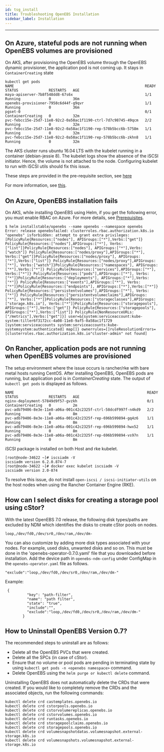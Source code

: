 ```yaml
---
id: tsg_install
title: Troubleshooting OpenEBS Installation
sidebar_label: Installation
---
```


------

## On Azure, stateful pods are not running when OpenEBS volumes are provisioned

On AKS, after provisioning the OpenEBS volume through the OpenEBS dynamic provisioner, the application pod is not coming up. It stays in `ContainerCreating` state

```
kubectl get pods
NAME                                                            READY     STATUS              RESTARTS   AGE
maya-apiserver-7b8f548dd8-67s6x                                 1/1       Running             0          36m
openebs-provisioner-7958c6d44f-g9qvr                            1/1       Running             0          36m
pgset-0                                                         0/1       ContainerCreating   0          32m
pvc-febcc15e-25d7-11e8-92c2-0a58ac1f1190-ctrl-7d7c98745-49qcm   2/2       Running             0          32m
pvc-febcc15e-25d7-11e8-92c2-0a58ac1f1190-rep-578b5bcc6b-5758m   1/1       Running             0          32m
pvc-febcc15e-25d7-11e8-92c2-0a58ac1f1190-rep-578b5bcc6b-zkhn8   1/1       Running             0          32m
```

The AKS cluster runs ubuntu 16.04 LTS with the kubelet running in a container (debian-jessie 8). The kubelet logs show the absence of the iSCSI initiator. Hence, the volume is not attached to the node. Configuring kubelet to run with iSCSI utils should fix this issue.

These steps are provided in the pre-requisite section, see [here](/docs/next/prerequisites.html#azure-cloud)

For more information, see [this](https://github.com/openebs/openebs/issues/1335).

## On Azure, OpenEBS installation fails

On AKS, while installing OpenEBS using Helm, if you get the following error, you must enable RBAC on Azure. For more details, see [Prerequisites](/docs/next/prerequisites.html).

```
$ helm installstable/openebs --name openebs --namespace openebs
Error: release openebsfailed: clusterroles.rbac.authorization.k8s.io "openebs" isforbidden: attempt to grant extra privileges:[PolicyRule{Resources:["nodes"], APIGroups:["*"],Verbs:["get"]} PolicyRule{Resources:["nodes"],APIGroups:["*"], Verbs:["list"]}PolicyRule{Resources:["nodes"], APIGroups:["*"],Verbs:["watch"]} PolicyRule{Resources:["nodes/proxy"],APIGroups:["*"], Verbs:["get"]}PolicyRule{Resources:["nodes/proxy"], APIGroups:["*"],Verbs:["list"]} PolicyRule{Resources:["nodes/proxy"],APIGroups:["*"], Verbs:["watch"]}PolicyRule{Resources:["namespaces"], APIGroups:["*"],Verbs:["*"]} PolicyRule{Resources:["services"],APIGroups:["*"], Verbs:["*"]} PolicyRule{Resources:["pods"],APIGroups:["*"], Verbs:["*"]}PolicyRule{Resources:["deployments"], APIGroups:["*"],Verbs:["*"]} PolicyRule{Resources:["events"],APIGroups:["*"], Verbs:["*"]}PolicyRule{Resources:["endpoints"], APIGroups:["*"],Verbs:["*"]} PolicyRule{Resources:["persistentvolumes"],APIGroups:["*"], Verbs:["*"]} PolicyRule{Resources:["persistentvolumeclaims"],APIGroups:["*"], Verbs:["*"]}PolicyRule{Resources:["storageclasses"],APIGroups:["storage.k8s.io"], Verbs:["*"]}PolicyRule{Resources:["storagepools"], APIGroups:["*"],Verbs:["get"]} PolicyRule{Resources:["storagepools"], APIGroups:["*"],Verbs:["list"]} PolicyRule{NonResourceURLs:["/metrics"],Verbs:["get"]}] user=&{system:serviceaccount:kube-system:tiller6f3172cc-4a08-11e8-9af5-0a58ac1f1729 [system:serviceaccounts system:serviceaccounts:kube-systemsystem:authenticated] map[]} ownerrules=[]ruleResolutionErrors=[clusterroles.rbac.authorization.k8s.io"cluster-admin" not found]
```

## On Rancher, application pods are not running when OpenEBS volumes are provisioned

The setup environment where the issue occurs is rancher/rke with bare metal hosts running CentOS. After installing OpenEBS, OpenEBS pods are running, but application pod is in *ContainerCreating* state. The output of `kubectl get pods` is displayed as follows.

```
NAME                                                             READY     STATUS              RESTARTS   AGE
nginx-deployment-57849d9f57-gvzkh                                0/1       ContainerCreating   0          2m
pvc-adb79406-8e3e-11e8-a06a-001c42c2325f-ctrl-58dcdf997f-n4kd9   2/2       Running             0          8m
pvc-adb79406-8e3e-11e8-a06a-001c42c2325f-rep-696b599894-gq4z6    1/1       Running             0          8m
pvc-adb79406-8e3e-11e8-a06a-001c42c2325f-rep-696b599894-hwx52    1/1       Running             0          8m
pvc-adb79406-8e3e-11e8-a06a-001c42c2325f-rep-696b599894-vs97n    1/1       Running             0          8m
```

iSCSI package is installed on both Host and rke kubelet.

```
[root@node-34622 ~]# iscsiadm -V
iscsiadm version 6.2.0.874-7
[root@node-34622 ~]# docker exec kubelet iscsiadm -V
iscsiadm version 2.0-874
```

To resolve this issue, do not install `open-iscsi / iscsi-initiator-utils` on the host nodes when using the Rancher Container Engine (RKE).

## How can I select disks for creating a storage pool using cStor?

With the latest OpenEBS 7.0 release, the following disk types/paths are excluded by NDM which identifies the disks to create cStor pools on nodes.
```
loop,/dev/fd0,/dev/sr0,/dev/ram,/dev/dm-
```
You can also customize by adding more disk types associated with your nodes. For example, used disks, unwanted disks and so on. This must be done in the 'openebs-operator-0.7.0.yaml' file that you downloaded before installation. Add the device path in `openebs-ndm-config` under ConfigMap in the `openebs-operator.yaml` file as follows.
```
"exclude":"loop,/dev/fd0,/dev/sr0,/dev/ram,/dev/dm-"
```
Example:
```
 {
          "key": "path-filter",
          "name": "path filter",
          "state": "true",
          "include":"",
          "exclude":"loop,/dev/fd0,/dev/sr0,/dev/ram,/dev/dm-"
        }
```

## How to Uninstall OpenEBS Version 0.7?

The recommended steps to uninstall are as follows:
 - Delete all the OpenEBS PVCs that were created.
 - Delete all the SPCs (in case of cStor).
 - Ensure that no volume or pool pods are pending in terminating state by using `kubectl get pods -n <openebs namespace>` command.
 - Delete OpenEBS using the `helm purge or kubectl delete` command.

Uninstalling OpenEBS does not automatically delete the CRDs that were created. If you would like to completely remove the CRDs and the associated objects, run the following commands:

```
kubectl delete crd castemplates.openebs.io
kubectl delete crd cstorpools.openebs.io
kubectl delete crd cstorvolumereplicas.openebs.io
kubectl delete crd cstorvolumes.openebs.io
kubectl delete crd runtasks.openebs.io
kubectl delete crd storagepoolclaims.openebs.io
kubectl delete crd storagepools.openebs.io
kubectl delete crd volumesnapshotdatas.volumesnapshot.external-storage.k8s.io
kubectl delete crd volumesnapshots.volumesnapshot.external-storage.k8s.io
```
 

<!-- Hotjar Tracking Code for https://docs.openebs.io -->
<script>


```
   (function(h,o,t,j,a,r){
           h.hj=h.hj||function(){(h.hj.q=h.hj.q||[]).push(arguments)};
           h._hjSettings={hjid:785693,hjsv:6};
           a=o.getElementsByTagName('head')[0];
           r=o.createElement('script');r.async=1;
           r.src=t+h._hjSettings.hjid+j+h._hjSettings.hjsv;
           a.appendChild(r);
   })(window,document,'https://static.hotjar.com/c/hotjar-','.js?sv=');
```


</script>
